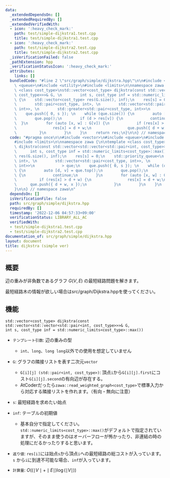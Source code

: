 ```yaml
---
data:
  _extendedDependsOn: []
  _extendedRequiredBy: []
  _extendedVerifiedWith:
  - icon: ':heavy_check_mark:'
    path: test/simple-dijkstra1.test.cpp
    title: test/simple-dijkstra1.test.cpp
  - icon: ':heavy_check_mark:'
    path: test/simple-dijkstra2.test.cpp
    title: test/simple-dijkstra2.test.cpp
  _isVerificationFailed: false
  _pathExtension: hpp
  _verificationStatusIcon: ':heavy_check_mark:'
  attributes:
    links: []
  bundledCode: "#line 2 \"src/graph/simple/dijkstra.hpp\"\n\n#include <vector>\n#include\
    \ <queue>\n#include <utility>\n#include <limits>\n\nnamespace zawa {\n\ntemplate\
    \ <class cost_type>\nstd::vector<cost_type> dijkstra(const std::vector<std::vector<std::pair<int,\
    \ cost_type>>>& G, \n        int s, cost_type inf = std::numeric_limits<cost_type>::max())\
    \ {\n    std::vector<cost_type> res(G.size(), inf);\n    res[s] = 0;\n    std::priority_queue<\n\
    \        std::pair<cost_type, int>, \n        std::vector<std::pair<cost_type,\
    \ int>>, \n        std::greater<std::pair<cost_type, int>>\n            > que;\n\
    \    que.push({ 0, s }); \n    while (que.size()) {\n        auto [d, v] = que.top();\n\
    \        que.pop();\n        if (d > res[v]) {\n            continue;\n      \
    \  }\n        for (auto [x, w] : G[v]) {\n            if (res[x] > d + w) {\n\
    \                res[x] = d + w;\n                que.push({ d + w, x });\n  \
    \          }\n        }\n    }\n    return res;\n}\n\n} // namespace zawa\n"
  code: "#pragma once\n\n#include <vector>\n#include <queue>\n#include <utility>\n\
    #include <limits>\n\nnamespace zawa {\n\ntemplate <class cost_type>\nstd::vector<cost_type>\
    \ dijkstra(const std::vector<std::vector<std::pair<int, cost_type>>>& G, \n  \
    \      int s, cost_type inf = std::numeric_limits<cost_type>::max()) {\n    std::vector<cost_type>\
    \ res(G.size(), inf);\n    res[s] = 0;\n    std::priority_queue<\n        std::pair<cost_type,\
    \ int>, \n        std::vector<std::pair<cost_type, int>>, \n        std::greater<std::pair<cost_type,\
    \ int>>\n            > que;\n    que.push({ 0, s }); \n    while (que.size())\
    \ {\n        auto [d, v] = que.top();\n        que.pop();\n        if (d > res[v])\
    \ {\n            continue;\n        }\n        for (auto [x, w] : G[v]) {\n  \
    \          if (res[x] > d + w) {\n                res[x] = d + w;\n          \
    \      que.push({ d + w, x });\n            }\n        }\n    }\n    return res;\n\
    }\n\n} // namespace zawa\n"
  dependsOn: []
  isVerificationFile: false
  path: src/graph/simple/dijkstra.hpp
  requiredBy: []
  timestamp: '2022-12-06 04:57:33+09:00'
  verificationStatus: LIBRARY_ALL_AC
  verifiedWith:
  - test/simple-dijkstra1.test.cpp
  - test/simple-dijkstra2.test.cpp
documentation_of: src/graph/simple/dijkstra.hpp
layout: document
title: dijkstra (simple ver)
---
```


## 概要
辺の重みが非負数であるグラフ $G(V, E)$ の最短経路問題を解きます。

最短経路木の情報が欲しい場合はsrc/graph/Dijkstra.hppを使ってください。

## 機能

```
std::vector<cost_type> dijkstra(const std::vector<std::vector<std::pair<int, cost_type>>>& G, 
int s, cost_type inf = std::numeric_limits<cost_type>::max())
```
- `テンプレート引数`: 辺の重みの型
	- `int`、`long`、`long long`以外での使用を想定していません

- `G`: グラフの隣接リストを表す二次元`vector`
	- `G[i][j] (std::pair<int, cost_type>)`: 頂点`i`から`G[i][j].first`にコスト`G[i][j].second`の有向辺が存在する。
	- AtCoderだったら`zawa::read_weighted_graph<cost_type>`で標準入力から対応する隣接リストを作れます。（有向・無向に注意）

- `s`: 最短経路を求めたい始点

- `inf`: テーブルの初期値
	- 基本自分で指定してください。`std::numeric_limits<cost_type>::max()`がデフォルトで指定されていますが、そのまま使うのはオーバーフローが怖かったり、非連結の時の処理にだるかったりすると思います。

- `返り値`: `res[i]`には始点`s`から頂点`i`への最短経路の総コストが入っています。`s` から`i`に到達不可能な場合、`inf`が入っています。

- `計算量`: $O((\mid V \mid + \mid E \mid)\log (\mid V \mid))$
